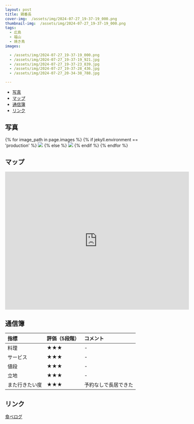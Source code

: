 ```yaml
---
layout: post
title: 鶏番長
cover-img:  /assets/img/2024-07-27_19-37-19_000.png
thumbnail-img:  /assets/img/2024-07-27_19-37-19_000.png
tags:
  - 広島
  - 福山
  - 焼き鳥
images:  

  - /assets/img/2024-07-27_19-37-19_000.png
  - /assets/img/2024-07-27_19-37-19_921.jpg
  - /assets/img/2024-07-27_19-37-23_839.jpg
  - /assets/img/2024-07-27_19-37-28_436.jpg
  - /assets/img/2024-07-27_20-34-38_788.jpg

---
```




<!-- TOC -->

- [写真](#写真)
- [マップ](#マップ)
- [通信簿](#通信簿)
- [リンク](#リンク)

<!-- /TOC -->

## 写真

{% for image_path in page.images %}
{% if jekyll.environment == 'production' %}
<img src="https://raw.githubusercontent.com/taira1117/fukuyama_izakaya/master/{{ image_path }}">
{% else %}
<img src="{{ image_path }}">
{% endif %}
{% endfor %}

## マップ

<iframe src="https://www.google.com/maps/embed?pb=!1m14!1m8!1m3!1d13154.490407587447!2d133.3663543!3d34.487097!3m2!1i1024!2i768!4f13.1!3m3!1m2!1s0x355110e2c56b6ba5%3A0xbcf7653115cc1e2a!2z6baP55Wq6ZW3!5e0!3m2!1sja!2sjp!4v1722145230142!5m2!1sja!2sjp" width="600" height="450" style="border:0;" allowfullscreen="" loading="lazy" referrerpolicy="no-referrer-when-downgrade"></iframe>

## 通信簿

| 指標 | 評価（5段階） | コメント |
| :------ |:--- | :--- |
| 料理 | ★★★ | - |
| サービス | ★★★ | - |
| 値段 | ★★★ | - |
| 立地 | ★★★ | - |
| また行きたい度 | ★★★ | 予約なしで長居できた |

## リンク

[食べログ](https://tabelog.com/hiroshima/A3403/A340301/34010850/)